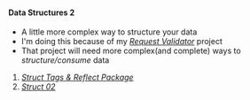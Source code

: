#### Data Structures 2
- A little more complex way to structure your data
- I'm doing this because of my [_Request Validator_](https://github.com/rafaelbreno/go-request-validator) project
- That project will need more complex(and complete) ways to _structure/consume_ data
01. [_Struct Tags & Reflect Package_](https://github.com/rafaelbreno/go4noobs/tree/master/05_data_structures_2/01_struct_tags)
02. [_Struct 02_](https://github.com/rafaelbreno/go4noobs/tree/master/05_data_structures_2/02_struct_02)
